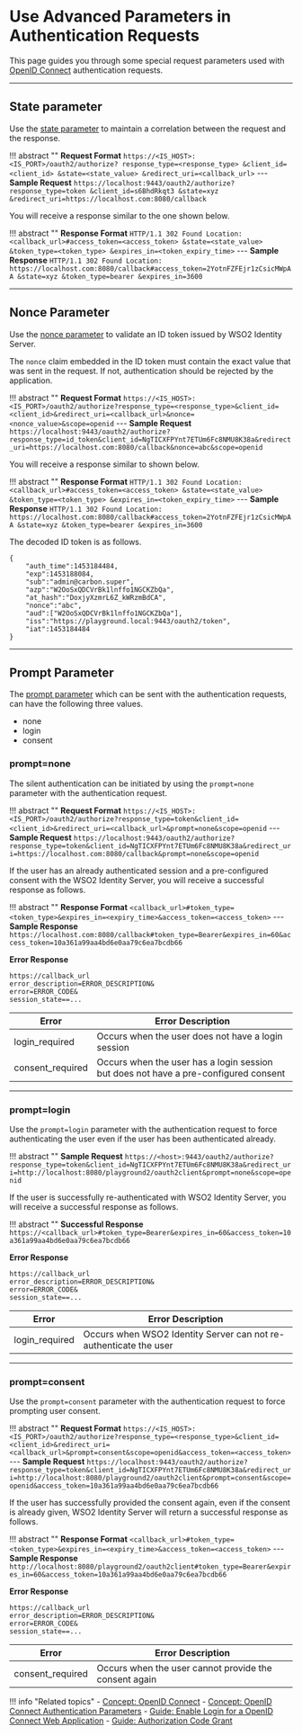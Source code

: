 # Use Advanced Parameters in Authentication Requests

This page guides you through some special request parameters used with [OpenID Connect](../../../references/concepts/authentication/intro-oidc) authentication requests.

 ----
 
## State parameter

Use the [state parameter](../../../references/concepts/authentication/traditional-authentication-request#state-parameter) to maintain a correlation between the request and the response.

!!! abstract ""
    **Request Format**
    ```
    https://<IS_HOST>:<IS_PORT>/oauth2/authorize?
    response_type=<response_type>
    &client_id=<client_id>
    &state=<state_value>
    &redirect_uri=<callback_url>
    ```
    ---
    **Sample Request**
    ```
    https://localhost:9443/oauth2/authorize?
    response_type=token
    &client_id=s6BhdRkqt3
    &state=xyz
    &redirect_uri=https://localhost.com:8080/callback
    ```

You will receive a response similar to the one shown below.

!!! abstract ""
    **Response Format**
    ```
    HTTP/1.1 302 Found
    Location: <callback_url>#access_token=<access_token>
    &state=<state_value>
    &token_type=<token_type>
    &expires_in=<token_expiry_time>
    ```
    ---
    **Sample Response**
    ```
    HTTP/1.1 302 Found
    Location: https://localhost.com:8080/callback#access_token=2YotnFZFEjr1zCsicMWpAA
    &state=xyz
    &token_type=bearer
    &expires_in=3600
    ```

 ----
 
## Nonce Parameter

Use the [nonce parameter](../../../references/concepts/authentication/traditional-authentication-request/#nonce-parameter) to validate an ID token issued by WSO2 Identity Server.

The `nonce` claim embedded in the ID token must contain the exact value that was sent in the request. 
If not, authentication should be rejected by the application.

!!! abstract ""
    **Request Format**
    ```
    https://<IS_HOST>:<IS_PORT>/oauth2/authorize?response_type=<response_type>&client_id=<client_id>&redirect_uri=<callback_url>&nonce=<nonce_value>&scope=openid
    ```
    ---
    **Sample Request**
    ```
    https://localhost:9443/oauth2/authorize?response_type=id_token&client_id=NgTICXFPYnt7ETUm6Fc8NMU8K38a&redirect_uri=https://localhost.com:8080/callback&nonce=abc&scope=openid
    ```

You will receive a response similar to shown below.

!!! abstract ""
    **Response Format**
    ```
    HTTP/1.1 302 Found
    Location: <callback_url>#access_token=<access_token>
    &state=<state_value>
    &token_type=<token_type>
    &expires_in=<token_expiry_time>
    ```
    ---
    **Sample Response**
    ```
    HTTP/1.1 302 Found
    Location: https://localhost.com:8080/callback#access_token=2YotnFZFEjr1zCsicMWpAA
    &state=xyz
    &token_type=bearer
    &expires_in=3600
    ```

The decoded ID token is as follows.

```
{
    "auth_time":1453184484,
    "exp":1453188084,
    "sub":"admin@carbon.super",
    "azp":"W2OoSxQDCVrBk1lnffo1NGCKZbQa",
    "at_hash":"DoxjyXzmrL6Z_kWRzmBdCA",
    "nonce":"abc",
    "aud":["W2OoSxQDCVrBk1lnffo1NGCKZbQa"],
    "iss":"https://playground.local:9443/oauth2/token",
    "iat":1453184484
}
```

 ----
 
## Prompt Parameter

The [prompt parameter](../../../references/concepts/authentication/traditional-authentication-request/#prompt-parameter) which can be sent with the authentication requests, can have the following three values.
    
-   none         
-   login         
-   consent
    
### prompt=none

The silent authentication can be initiated by using the `prompt=none` parameter with the authentication request.

!!! abstract ""
    **Request Format**
    ```
    https://<IS_HOST>:<IS_PORT>/oauth2/authorize?response_type=token&client_id=<client_id>&redirect_uri=<callback_url>&prompt=none&scope=openid
    ```
    ---
    **Sample Request**
    ```
    https://localhost:9443/oauth2/authorize?response_type=token&client_id=NgTICXFPYnt7ETUm6Fc8NMU8K38a&redirect_uri=https://localhost.com:8080/callback&prompt=none&scope=openid
    ```

If the user has an already authenticated session and a pre-configured consent with the WSO2 Identity Server, you will receive a successful response as follows.

!!! abstract ""
    **Response Format**
    ```
    <callback_url>#token_type=<token_type>&expires_in=<expiry_time>&access_token=<access_token>
    ```
    ---
    **Sample Response**
    ```
    https://localhost.com:8080/callback#token_type=Bearer&expires_in=60&access_token=10a361a99aa4bd6e0aa79c6ea7bcdb66
    ```

**Error Response**

```
https://callback_url
error_description=ERROR_DESCRIPTION&
error=ERROR_CODE&
session_state==...
```
    
| Error                 | Error Description         | 
| --------------------- | ------------- | 
| login_required | Occurs when the user does not have a login session  |                            
| consent_required           | Occurs when the user has a login session but does not have a pre-configured consent  |                              
   
----


### prompt=login

Use the `prompt=login` parameter with the authentication request to force authenticating the user even if the user has been authenticated already.

!!! abstract ""
    **Sample Request**
    ```
    https://<host>:9443/oauth2/authorize?response_type=token&client_id=NgTICXFPYnt7ETUm6Fc8NMU8K38a&redirect_uri=http://localhost:8080/playground2/oauth2client&prompt=none&scope=openid
    ```

If the user is successfully re-authenticated with WSO2 Identity Server, you will receive a successful response as follows.

!!! abstract ""
    **Successful Response**
    ```
    https://<callback_url>#token_type=Bearer&expires_in=60&access_token=10a361a99aa4bd6e0aa79c6ea7bcdb66
    ```

**Error Response**

```
https://callback_url
error_description=ERROR_DESCRIPTION&
error=ERROR_CODE&
session_state==...
```

| Error                  | Error Description         | 
| --------------------- | ------------- | 
| login_required | Occurs when WSO2 Identity Server can not re-authenticate the user  |                            
   
   ----
   
### prompt=consent

Use the `prompt=consent` parameter with the authentication request to force prompting user consent.

!!! abstract ""
    **Request Format**
    ```
    https://<IS_HOST>:<IS_PORT>/oauth2/authorize?response_type=<response_type>&client_id=<client_id>&redirect_uri=<callback_url>&prompt=consent&scope=openid&access_token=<access_token>
    ```
    ---
    **Sample Request**
    ```
    https://localhost:9443/oauth2/authorize?response_type=token&client_id=NgTICXFPYnt7ETUm6Fc8NMU8K38a&redirect_uri=http://localhost:8080/playground2/oauth2client&prompt=consent&scope=openid&access_token=10a361a99aa4bd6e0aa79c6ea7bcdb66
    ```
 
 If the user has successfully provided the consent again, even if the consent is already given, WSO2 Identity Server will return a successful response as follows.

!!! abstract ""
    **Response Format**
    ```
    <callback_url>#token_type=<token_type>&expires_in=<expiry_time>&access_token=<access_token>
    ```
    ---
    **Sample Response**
    ```
    http://localhost:8080/playground2/oauth2client#token_type=Bearer&expires_in=60&access_token=10a361a99aa4bd6e0aa79c6ea7bcdb66
    ```
 
**Error Response**

```
https://callback_url
error_description=ERROR_DESCRIPTION&
error=ERROR_CODE&
session_state==...
```
 
| Error                 | Error Description         | 
| --------------------- | ------------- | 
| consent_required | Occurs when the user cannot provide the consent again  | 
    

     
!!! info "Related topics"
    - [Concept: OpenID Connect](../../../references/concepts/authentication/intro-oidc)
    - [Concept: OpenID Connect Authentication Parameters](../../../references/concepts/authentication/traditional-authentication-request)
    - [Guide: Enable Login for a OpenID Connect Web Application](../webapp-oidc)
    - [Guide: Authorization Code Grant](../../access-delegation/authorization-code/)
